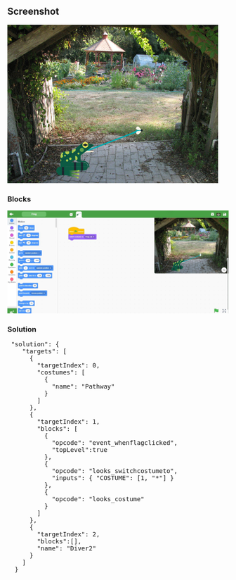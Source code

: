 <h2>Screenshot</h2>
<img src="./ProjectSnap.png" />
<h3>Blocks</h3>
<img src="./Frog.jpg" />

<h3>Solution</h3>
<pre>
 "solution": {
    "targets": [
      {
        "targetIndex": 0,
        "costumes": [
          {
            "name": "Pathway"
          }
        ]
      },
      {
        "targetIndex": 1,
        "blocks": [
          {
            "opcode": "event_whenflagclicked",
            "topLevel":true
          },
          {
            "opcode": "looks_switchcostumeto",
            "inputs": { "COSTUME": [1, "*"] }
          },
          {
            "opcode": "looks_costume"
          }
        ]
      },
      {
        "targetIndex": 2,
        "blocks":[],
        "name": "Diver2"
      }
    ]
  }
</pre>